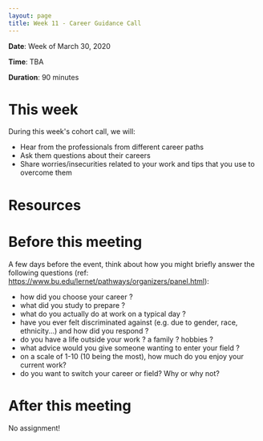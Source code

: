 ```yaml
---
layout: page
title: Week 11 - Career Guidance Call
---
```


**Date**: Week of March 30, 2020

**Time**: TBA

**Duration**: 90 minutes

# This week

During this week's cohort call, we will:
- Hear from the professionals from different career paths
- Ask them questions about their careers
- Share worries/insecurities related to your work and tips that you use to overcome them

# Resources

# Before this meeting

A few days before the event, think about how you might briefly answer the following questions (ref: https://www.bu.edu/lernet/pathways/organizers/panel.html):
- how did you choose your career ?
- what did you study to prepare ?
- what do you actually do at work on a typical day ?
- have you ever felt discriminated against (e.g. due to gender, race, ethnicity...) and how did you respond ?
- do you have a life outside your work ? a family ? hobbies ?
- what advice would you give someone wanting to enter your field ?
- on a scale of 1-10 (10 being the most), how much do you enjoy your current work?
- do you want to switch your career or field? Why or why not?

# After this meeting

No assignment!